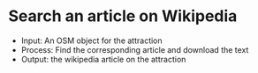 # Search an article on Wikipedia

- Input: An OSM object for the attraction
- Process: Find the corresponding article and download the text
- Output: the wikipedia article on the attraction